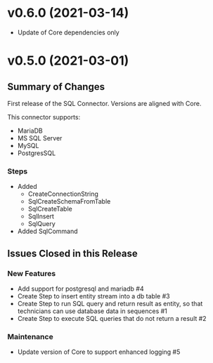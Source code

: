 # v0.6.0 (2021-03-14)

- Update of Core dependencies only

# v0.5.0 (2021-03-01)

## Summary of Changes

First release of the SQL Connector. Versions are aligned with Core.

This connector supports:

- MariaDB
- MS SQL Server
- MySQL
- PostgresSQL

### Steps

- Added
  - CreateConnectionString
  - SqlCreateSchemaFromTable
  - SqlCreateTable
  - SqlInsert
  - SqlQuery
- Added SqlCommand

## Issues Closed in this Release

### New Features

- Add support for postgresql and mariadb #4
- Create Step to insert entity stream into a db table #3
- Create Step to run SQL query and return result as entity, so that technicians can use database data in sequences #1
- Create Step to execute SQL queries that do not return a result #2

### Maintenance

- Update version of Core to support enhanced logging #5
